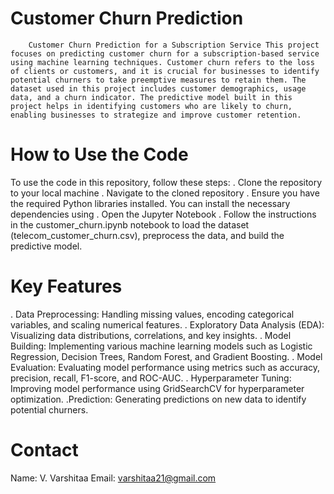 # Customer Churn Prediction
        Customer Churn Prediction for a Subscription Service This project focuses on predicting customer churn for a subscription-based service using machine learning techniques. Customer churn refers to the loss of clients or customers, and it is crucial for businesses to identify potential churners to take preemptive measures to retain them. The dataset used in this project includes customer demographics, usage data, and a churn indicator. The predictive model built in this project helps in identifying customers who are likely to churn, enabling businesses to strategize and improve customer retention.

# How to Use the Code

To use the code in this repository, follow these steps:
. Clone the repository to your local machine
. Navigate to the cloned repository
. Ensure you have the required Python libraries installed. You can install the necessary dependencies using
. Open the Jupyter Notebook
. Follow the instructions in the customer_churn.ipynb notebook to load the dataset (telecom_customer_churn.csv), preprocess the data, and build the predictive model.

# Key Features
. Data Preprocessing: Handling missing values, encoding categorical variables, and scaling numerical features.
. Exploratory Data Analysis (EDA): Visualizing data distributions, correlations, and key insights.
. Model Building: Implementing various machine learning models such as Logistic Regression, Decision Trees, Random Forest, and Gradient Boosting.
. Model Evaluation: Evaluating model performance using metrics such as accuracy, precision, recall, F1-score, and ROC-AUC.
. Hyperparameter Tuning: Improving model performance using GridSearchCV for hyperparameter optimization.
.Prediction: Generating predictions on new data to identify potential churners.

# Contact
Name: V. Varshitaa
Email: varshitaa21@gmail.com
